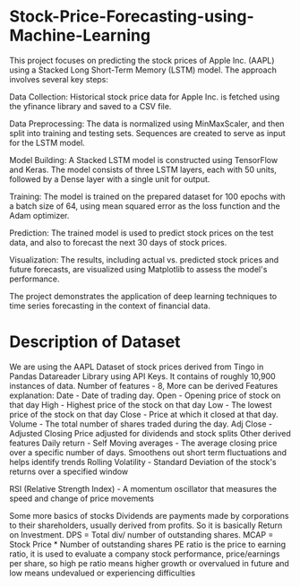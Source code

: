 # Stock-Price-Forecasting-using-Machine-Learning
This project focuses on predicting the stock prices of Apple Inc. (AAPL) using a Stacked Long Short-Term Memory (LSTM) model. The approach involves several key steps:

Data Collection: Historical stock price data for Apple Inc. is fetched using the yfinance library and saved to a CSV file.

Data Preprocessing: The data is normalized using MinMaxScaler, and then split into training and testing sets. Sequences are created to serve as input for the LSTM model.

Model Building: A Stacked LSTM model is constructed using TensorFlow and Keras. The model consists of three LSTM layers, each with 50 units, followed by a Dense layer with a single unit for output.

Training: The model is trained on the prepared dataset for 100 epochs with a batch size of 64, using mean squared error as the loss function and the Adam optimizer.

Prediction: The trained model is used to predict stock prices on the test data, and also to forecast the next 30 days of stock prices.

Visualization: The results, including actual vs. predicted stock prices and future forecasts, are visualized using Matplotlib to assess the model's performance.

The project demonstrates the application of deep learning techniques to time series forecasting in the context of financial data.

# Description of Dataset

We are using the AAPL Dataset of stock prices derived from Tingo in Pandas Datareader Library using API Keys.
It contains of roughly 10,900 instances of data.
Number of features - 8, More can be derived
Features explanation: Date - Date of trading day.
Open - Opening price of stock on that day
High - Highest price of the stock on that day
Low - The lowest price of the stock on that day
Close - Price at which it closed at that day.
Volume - The total number of shares traded during the day.
Adj Close - Adjusted Closing Price adjusted for dividends and stock splits
Other derived features
Daily return - Self
Moving averages - The average closing price over a specific number of days. Smoothens out
short term fluctuations and helps identify trends
Rolling Volatility - 
Standard Deviation of the stock's returns over a specified window

RSI (Relative Strength Index) - A momentum oscillator that measures the speed and change of price movements

Some more basics of stocks 
Dividends are payments made by corporations to their shareholders, usually derived from profits. So it is basically Return on Investment.
DPS = Total div/ number of outstanding shares.
MCAP = Stock Price * Number of outstanding shares
PE ratio is the price to earning ratio, it is used to evaluate a company stock performance, price/earnings per share, so high pe ratio means higher growth or overvalued in future and low means undevalued or experiencing difficulties
